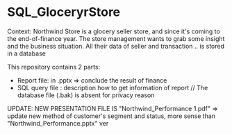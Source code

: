 # SQL_GloceryrStore

Context: Northwind Store is a glocery seller store, and since it's coming to the end-of-finance year.
The store management wants to grab some insight and the business situation. 
All their data of seller and transaction .. is stored in a database 

This repository contains 2 parts:
- Report file: in .pptx => conclude the result of finance
- SQL query file : description how to get information of report
// The database file (.bak) is absent for privacy reason

UPDATE:
NEW PRESENTATION FILE IS "Northwind_Performance 1.pdf" => update new method of customer's segment and status, more sense than "Northwind_Performance.pptx" ver
